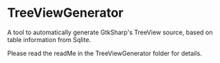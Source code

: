 # TreeViewGenerator

A tool to automatically generate GtkSharp's TreeView source, based on table information from Sqlite.

Please read the readMe in the TreeViewGenerator folder for details.
